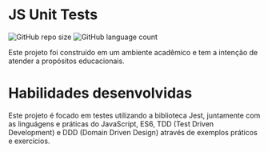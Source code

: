 # JS Unit Tests

![GitHub repo size](https://img.shields.io/github/repo-size/lionelsu/js-unit-tests?style=for-the-badge)
![GitHub language count](https://img.shields.io/github/languages/count/lionelsu/js-unit-tests?style=for-the-badge)

Este projeto foi construído em um ambiente acadêmico e tem a intenção de atender a propósitos educacionais.

# Habilidades desenvolvidas

Este projeto é focado em testes utilizando a biblioteca Jest, juntamente com as linguágens e práticas do JavaScript, ES6, TDD (Test Driven Development) e DDD (Domain Driven Design) através de exemplos práticos e exercícios.

